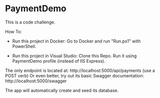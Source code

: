 # PaymentDemo
 This is a code challenge.

How To:

- Run this project in Docker:
Go to Docker and run "Run.ps1" with PowerShell.

- Run this project in Visual Studio:
Clone this Repo. Run it using PaymentDemo profile (instead of IIS Express).


The only endpoint is located at: http://localhost:5000/api/payments (use a POST verb)
Or even better, try out its basic Swagger documentation: http://localhost:5000/swagger

The app will automatically create and seed its database.
